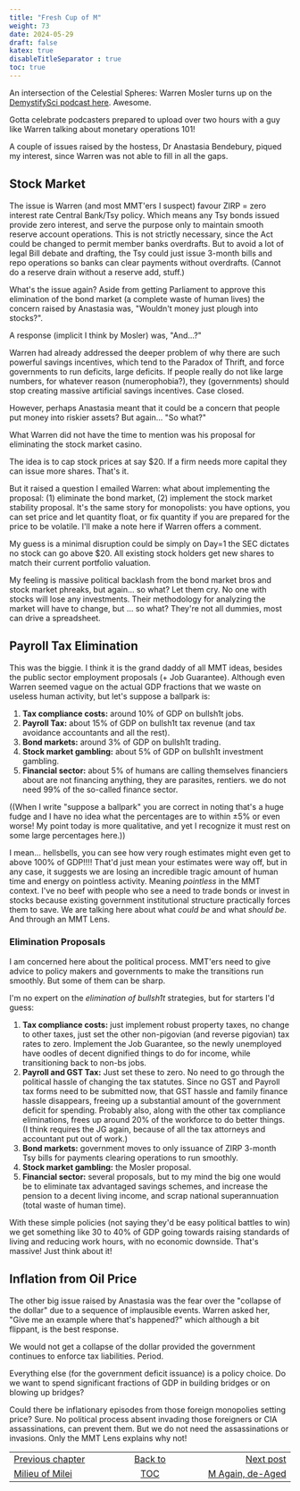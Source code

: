 ```yaml
---
title: "Fresh Cup of M"
weight: 73
date: 2024-05-29
draft: false
katex: true
disableTitleSeparator : true
toc: true
---
```


An intersection of the Celestial Spheres: Warren Mosler turns up on the 
[DemystifySci podcast here](https://www.youtube.com/watch?v=RC2oLB4Nsw8). 
Awesome.

Gotta celebrate podcasters prepared to upload over two hours with a guy like 
Warren talking about monetary operations 101!

A couple of issues raised by the hostess, Dr Anastasia Bendebury, piqued my 
interest, since Warren was not able to fill in all the gaps.

## Stock Market

The issue is Warren (and most MMT'ers I suspect) favour ZIRP = zero interest 
rate Central Bank/Tsy policy. Which means any Tsy bonds issued provide zero 
interest, and serve the purpose only to maintain smooth reserve account 
operations. This is not strictly necessary, since the Act could be changed to 
permit member banks overdrafts. But to avoid a lot of legal Bill debate and 
drafting, the Tsy could just issue 3-month bills and repo operations so 
banks can clear payments without overdrafts. (Cannot do a reserve drain 
without a reserve add, stuff.)

What's the issue again? Aside from getting Parliament to approve this 
elimination of the bond market (a complete waste of human lives) the concern 
raised by Anastasia was, "Wouldn't money just plough into stocks?".

A response (implicit I think by Mosler) was, "And...?" 

Warren had already addressed the deeper problem of why there are such 
powerful savings incentives, which tend to the Paradox of Thrift, and force 
governments to run deficits, large deficits. If people really do not like 
large numbers, for whatever reason (numerophobia?), they (governments) should 
stop creating massive artificial savings incentives. Case closed.

However, perhaps Anastasia meant that it could be a concern that people put 
money into riskier assets? But again... "So what?"

What Warren did not have the time to mention was his proposal for eliminating 
the stock market casino. 

The idea is to cap stock prices at say \$20. If a firm needs more capital 
they can issue more shares. That's it.

But it raised a question I emailed Warren: what about implementing the 
proposal: (1) eliminate the bond market, (2) implement the stock market 
stability proposal. It's the same story for monopolists: you have options, 
you can set price and let quantity float, or fix quantity if you are 
prepared for the price to be volatile. I'll make a note here if Warren offers 
a comment.

My guess is a minimal disruption could be simply on Day=1 the SEC dictates 
no stock can go above \$20. All existing stock holders get new shares to 
match their current portfolio valuation.

My feeling is massive political backlash from the bond market bros and stock 
market phreaks, but again... so what? Let them cry. No one with stocks will 
lose any investments. Their methodology for analyzing the market will have 
to change, but ... so what?  They're not all dummies, most can drive 
a spreadsheet.


## Payroll Tax Elimination

This was the biggie. I think it is the grand daddy of all MMT ideas, besides 
the public sector employment proposals (+ Job Guarantee). Although even Warren 
seemed vague on the actual GDP fractions that we waste on useless human 
activity, but let's suppose a ballpark is:

1. **Tax compliance costs:** around 10% of GDP on bullsh1t jobs.
2. **Payroll Tax:** about 15% of GDP on bullsh1t tax revenue (and tax avoidance accountants and all the rest).
3. **Bond markets:** around 3% of GDP on bullsh1t trading.
4. **Stock market gambling:** about 5% of GDP on bullsh1t investment gambling.
5. **Financial sector:** about 5% of humans are calling themselves financiers 
about are not financing anything, they are parasites, rentiers. we do not need 
99% of the so-called finance sector.

((When I write "suppose a ballpark" you are correct in noting that's a 
huge fudge and I have no idea what the percentages are to within $\pm 5\%$ 
or even worse! My point today is more qualitative, and yet I recognize it must 
rest on some large percentages here.)) 

I mean... hellsbells, you can see how very rough estimates might even get to 
above 100% of GDP!!!!  That'd just mean your estimates were way off, but in 
any case, it suggests we are losing an incredible tragic amount of human 
time and energy on pointless activity.  Meaning _pointless_ in the MMT 
context. I've no beef with people who see a need to trade bonds or invest 
in stocks because existing government institutional structure practically 
forces them to save.  We are talking here about what _could be_ and 
what _should be._ And through an MMT Lens.

### Elimination Proposals

I am concerned here about the political process. MMT'ers need to give advice 
to policy makers and governments to make the transitions run smoothly.
But some of them can be sharp.

I'm no expert on the _elimination of bullsh1t_ strategies, but for starters 
I'd guess: 

1. **Tax compliance costs:** just implement robust property taxes, no change to 
other taxes, just set the other non-pigovian (and reverse pigovian) tax rates 
to zero. Implement the Job Guarantee, so the newly unemployed have oodles of 
decent dignified things to do for income, while transitioning back to non-bs 
jobs.
2. **Payroll and GST Tax:** Just set these to zero. No need to go through 
the political hassle of changing the tax statutes. Since no GST and Payroll 
tax forms need to be submitted now, that GST hassle and family finance hassle 
disappears, freeing up a substantial amount of the government deficit for 
spending. Probably also, along with the other tax compliance eliminations, 
frees up around 20% of the workforce to do better things. (I think requires 
the JG again, because of all the tax attorneys and accountant put out of 
work.)
3. **Bond markets:** government moves to only issuance of ZIRP 3-month 
Tsy bills for payments clearing operations to run smoothly. 
4. **Stock market gambling:** the Mosler proposal. 
5. **Financial sector:** several proposals, but to my mind the big one would 
be to eliminate tax advantaged savings schemes, and increase the pension to a 
decent living income, and scrap national superannuation (total waste of 
human time).

With these simple policies (not saying they'd be easy political battles to 
win) we get something like 30 to 40% of GDP going towards raising standards 
of living and reducing work hours, with no economic downside. That's massive! 
Just think about it!



## Inflation from Oil Price

The other big issue raised by Anastasia was the fear over the "collapse of 
the dollar" due to a sequence of implausible events.  Warren asked her, "Give 
me an example where that's happened?" which although a bit flippant, is the 
best response. 

We would not get a collapse of the dollar provided the government continues 
to enforce tax liabilities. Period. 

Everything else (for the government deficit issuance) is a policy choice. Do 
we want to spend significant fractions of GDP in building bridges or on 
blowing up bridges? 

Could there be inflationary episodes from those foreign monopolies setting 
price? Sure. No political process absent invading those foreigners or CIA 
assassinations, can prevent them. But we do not need the assassinations 
or invasions. Only the MMT Lens explains why not!





<table style="border-collapse: collapse; border=0;">
    <colgroup>
       <col span="1" style="width: 20%;">
       <col span="1" style="width: 20%;">
       <col span="1" style="width: 20%;">
    </colgroup>
<tr style="border: 1px solid color:#0f0f0f;">
<td style="border: 1px solid color:#0f0f0f;">
<a href="../71_milieu_of_milei">Previous chapter</a></td>
<td style="border: 1px solid color:#0f0f0f; text-align:center;">
<a href="../">Back to</a></td>
<td style="border: 1px solid color:#0f0f0f; text-align:right;">
<a href="../73_m_again_but_aged_well">Next post</a></td>
</tr>
<tr style="border: 1px solid color:#0f0f0f;">
<td style="border: 1px solid color:#0f0f0f;">
<a href="../71_milieu_of_milei">Milieu of Milei</a></td>
<td style="border: 1px solid color:#0f0f0f; text-align:center;">
<a href="../">TOC</a></td>
<td style="border: 1px solid color:#0f0f0f; text-align:right;">
<a href="../73_m_again_but_aged_well">M Again, de-Aged</a></td>
</tr>
</table>
